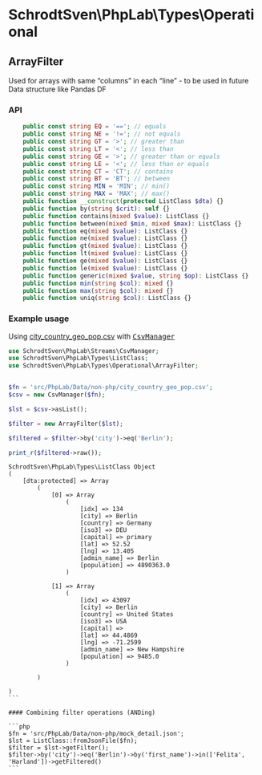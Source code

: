# SchrodtSven\PhpLab\Types\Operational

## ArrayFilter

Used for arrays with same “columns” in each “line” - to be used in future Data structure like Pandas DF

### API 

```php
    public const string EQ = '=='; // equals
    public const string NE = '!='; // not equals
    public const string GT = '>'; // greater than
    public const string LT = '<'; // less than
    public const string GE = '>'; // greater than or equals
    public const string LE = '<'; // less than or equals
    public const string CT = 'CT'; // contains
    public const string BT = 'BT'; // between
    public const string MIN = 'MIN'; // min()
    public const string MAX = 'MAX'; // max()
    public function __construct(protected ListClass $dta) {}
    public function by(string $crit): self {}
    public function contains(mixed $value): ListClass {}
    public function between(mixed $min, mixed $max): ListClass {}
    public function eq(mixed $value): ListClass {}
    public function ne(mixed $value): ListClass {}
    public function gt(mixed $value): ListClass {}
    public function lt(mixed $value): ListClass {}
    public function ge(mixed $value): ListClass {}
    public function le(mixed $value): ListClass {}
    public function generic(mixed $value, string $op): ListClass {}
    public function min(string $col): mixed {}
    public function max(string $col): mixed {}
    public function uniq(string $col): ListClass {}
```

### Example usage

Using [city_country_geo_pop.csv](https://github.com/SchrodtSven/PhpLab/blob/main/src/PhpLab/Data/non-php/city_country_geo_pop.csv) with 
<kbd>[CsvManager](https://github.com/SchrodtSven/PhpLab/blob/main/src/PhpLab/Streams/CsvManager.php)</bkd>


```php
use SchrodtSven\PhpLab\Streams\CsvManager;
use SchrodtSven\PhpLab\Types\ListClass;
use SchrodtSven\PhpLab\Types\Operational\ArrayFilter;


$fn = 'src/PhpLab/Data/non-php/city_country_geo_pop.csv';
$csv = new CsvManager($fn);

$lst = $csv->asList();

$filter = new ArrayFilter($lst);

$filtered = $filter->by('city')->eq('Berlin');

print_r($filtered->raw());

```

````
SchrodtSven\PhpLab\Types\ListClass Object
(
    [dta:protected] => Array
        (
            [0] => Array
                (
                    [idx] => 134
                    [city] => Berlin
                    [country] => Germany
                    [iso3] => DEU
                    [capital] => primary
                    [lat] => 52.52
                    [lng] => 13.405
                    [admin_name] => Berlin
                    [population] => 4890363.0
                )

            [1] => Array
                (
                    [idx] => 43097
                    [city] => Berlin
                    [country] => United States
                    [iso3] => USA
                    [capital] => 
                    [lat] => 44.4869
                    [lng] => -71.2599
                    [admin_name] => New Hampshire
                    [population] => 9485.0
                )

        )

)
```

#### Combining filter operations (ANDing)

```php
$fn = 'src/PhpLab/Data/non-php/mock_detail.json';
$lst = ListClass::fromJsonFile($fn);
$filter = $lst->getFilter();
$filter->by('city')->eq('Berlin')->by('first_name')->in(['Felita', 'Harland'])->getFiltered()
```